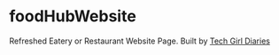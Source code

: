 # foodHubWebsite

Refreshed Eatery or Restaurant Website Page. Built by [Tech Girl Diaries](https://codepen.io/techgirldiaries) 
